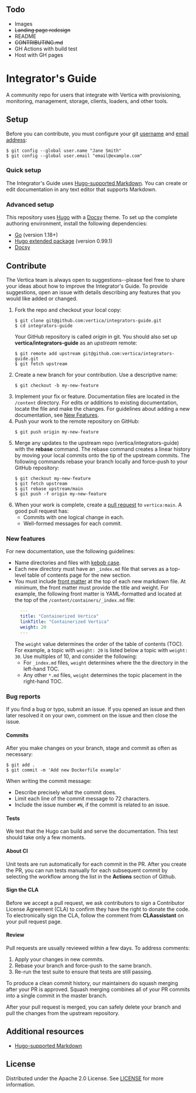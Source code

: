 ## Todo
- Images
- ~~Landing page redesign~~
- README
- ~~CONTRIBUTING.md~~
- GH Actions with build test
- Host with GH pages

# Integrator's Guide

A community repo for users that integrate with Vertica with provisioning, monitoring, management, storage, clients, loaders, and other tools.


## Setup

Before you can contribute, you must configure your git [username](https://docs.github.com/en/get-started/getting-started-with-git/setting-your-username-in-git) and [email address](https://docs.github.com/en/account-and-profile/setting-up-and-managing-your-personal-account-on-github/managing-email-preferences/setting-your-commit-email-address): 
```shell
$ git config --global user.name "Jane Smith"
$ git config --global user.email "email@example.com"
```

### Quick setup

The Integrator's Guide uses [Hugo-supported Markdown](https://www.markdownguide.org/tools/hugo/). You can create or edit documentation in any text editor that supports Markdown.

### Advanced setup

This repository uses [Hugo](https://gohugo.io/) with a [Docsy](https://www.docsy.dev/) theme. To set up the complete authoring environment, install the following dependencies:
- [Go](https://go.dev/doc/install) (version 1.18+)
- [Hugo extended package](https://gohugo.io/installation/) (version 0.99.1)
- [Docsy](https://www.docsy.dev/docs/get-started/#installation-options)

## Contribute 

The Vertica team is always open to suggestions--please feel free to share your ideas about how to improve the Integrator's Guide. To provide suggestions, open an issue with details describing any features that you would like added or changed.

1. Fork the repo and checkout your local copy:
   ```shell
   $ git clone git@github.com:vertica/integrators-guide.git
   $ cd integrators-guide
   ```
   Your GitHub repository is called _origin_ in git. You should also set up **vertica/integrators-guide** as an _upstream_ remote:
   ```shell
   $ git remote add upstream git@github.com:vertica/integrators-guide.git
   $ git fetch upstream
   ```
2. Create a new branch for your contribution. Use a descriptive name:
   ```shell
   $ git checkout -b my-new-feature
   ```
3. Implement your fix or feature. Documentation files are located in the `/content` directory. For edits or additions to existing documentation, locate the file and make the changes.
   For guidelines about adding a new documentation, see [New Features](#new-features).
4. Push your work to the remote repository on GitHub:
   ```shell
   $ git push origin my-new-feature
   ```
5. Merge any updates to the upstream repo (vertica/integrators-guide) with the **rebase** command.
   The rebase command creates a linear history by moving your local commits onto the tip of the upstream commits.
   The following commands rebase your branch locally and force-push to your GitHub repository:
   ```shell
   $ git checkout my-new-feature
   $ git fetch upstream
   $ git rebase upstream/main
   $ git push -f origin my-new-feature
   ```
6. When your work is complete, create a [pull request](https://help.github.com/articles/creating-a-pull-request/) to `vertica:main`.
   A good pull request has:
   - Commits with one logical change in each.
   - Well-formed messages for each commit.


### New features

For new documentation, use the following guidelines:
- Name directories and files with [kebob case](https://en.wiktionary.org/wiki/kebab_case).
- Each new directory must have an `_index.md` file that serves as a top-level table of contents page for the new section.
- You must include [front matter](https://gohugo.io/content-management/front-matter/) at the top of each new markdown file. At minimum, the front matter must provide the title and weight.
  For example, the following front matter is YAML-formatted and located at the top of the `/content/containers/_index.md` file:
  ```yaml
    ---
    title: "Containerized Vertica"
    linkTitle: "Containerized Vertica"
    weight: 20
    ---
  ```
  The `weight` value determines the order of the table of contents (TOC). For example, a topic with `weight: 20` is listed below a topic with `weight: 30`. Use multiples of 10, and consider the following:
  - For `_index.md` files, `weight` determines where the the directory in the left-hand TOC.
  - Any other `*.md` files, `weight` determines the topic placement in the right-hand TOC.

### Bug reports

If you find a bug or typo, submit an issue. If you opened an issue and then later resolved it on your own, comment on the issue and then close the issue.

#### Commits

After you make changes on your branch, stage and commit as often as necessary:

```shell
$ git add .
$ git commit -m 'Add new Dockerfile example'
```

When writing the commit message:
- Describe precisely what the commit does.
- Limit each line of the commit message to 72 characters.
- Include the issue number `#N`, if the commit is related to an issue.


#### Tests

We test that the Hugo can build and serve the documentation. This test should take only a few moments.


#### About CI
Unit tests are run automatically for each commit in the PR. After you create the PR, you can run tests manually for each subsequent commit by selecting the workflow among the list in the **Actions** section of Github.

#### Sign the CLA
Before we accept a pull request, we ask contributors to sign a Contributor License Agreement (CLA) to confirm they have the right to donate the code. To electronically sign the CLA, follow the comment from **CLAassistant** on your pull request page. 

#### Review
Pull requests are usually reviewed within a few days. To address comments:
1. Apply your changes in new commits.
2. Rebase your branch and force-push to the same branch.
3. Re-run the test suite to ensure that tests are still passing. 

To produce a clean commit history, our maintainers do squash merging after your PR is approved. Squash merging combines all of your PR commits into a single commit in the master branch.

After your pull request is merged, you can safely delete your branch and pull the changes from the upstream repository.


## Additional resources
- [Hugo-supported Markdown](https://www.markdownguide.org/tools/hugo/)


## License

Distributed under the Apache 2.0 License. See [LICENSE](LICENSE) for more information.